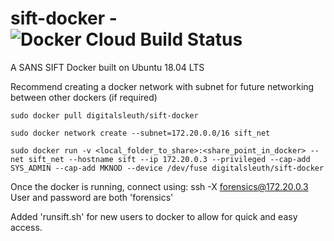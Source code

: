# sift-docker - ![Docker Cloud Build Status](https://img.shields.io/docker/cloud/build/digitalsleuth/sift-docker)
A SANS SIFT Docker built on Ubuntu 18.04 LTS   

Recommend creating a docker network with subnet for future networking between other dockers (if required)

`sudo docker pull digitalsleuth/sift-docker`

`sudo docker network create --subnet=172.20.0.0/16 sift_net`

`sudo docker run -v <local_folder_to_share>:<share_point_in_docker> --net sift_net --hostname sift --ip 172.20.0.3 --privileged --cap-add SYS_ADMIN --cap-add MKNOD --device /dev/fuse digitalsleuth/sift-docker`

Once the docker is running, connect using: ssh -X forensics@172.20.0.3 User and password are both 'forensics'

Added 'runsift.sh' for new users to docker to allow for quick and easy access.
